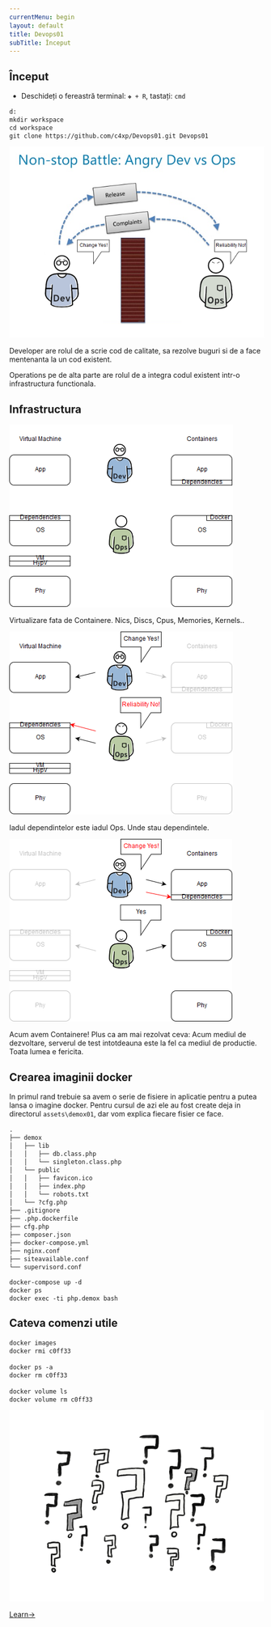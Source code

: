 ```yaml
---
currentMenu: begin
layout: default
title: Devops01
subTitle: Început
---
```

## Început


- Deschideți o fereastră terminal: `❖ + R`, tastați: `cmd`
```
d:
mkdir workspace
cd workspace
git clone https://github.com/c4xp/Devops01.git Devops01
```

![Battle](https://raw.githubusercontent.com/c4xp/Devops01/master/assets/battle.png)

Developer are rolul de a scrie cod de calitate, sa rezolve buguri si de a face mentenanta la un cod existent.

Operations pe de alta parte are rolul de a integra codul existent intr-o infrastructura functionala.

## Infrastructura

![Virtualizare](https://raw.githubusercontent.com/c4xp/Devops01/master/assets/vmcnt00.png)

Virtualizare fata de Containere.
Nics, Discs, Cpus, Memories, Kernels..

![DevOps](https://raw.githubusercontent.com/c4xp/Devops01/master/assets/vmcnt01.png)

Iadul dependintelor este iadul Ops.
Unde stau dependintele.

![DevOps](https://raw.githubusercontent.com/c4xp/Devops01/master/assets/vmcnt02.png)

Acum avem Containere!
Plus ca am mai rezolvat ceva: Acum mediul de dezvoltare, serverul de test intotdeauna este la fel ca mediul de productie.
Toata lumea e fericita.

## Crearea imaginii docker

In primul rand trebuie sa avem o serie de fisiere in aplicatie pentru a putea lansa o imagine docker.
Pentru cursul de azi ele au fost create deja in directorul `assets\demox01`, dar vom explica fiecare fisier ce face.

```
.
├── demox
│   ├── lib
│   │   ├── db.class.php
│   │   └── singleton.class.php
│   └── public
│   │   ├── favicon.ico
│   │   ├── index.php
│   │   └── robots.txt
│   └── ?cfg.php
├── .gitignore
├── .php.dockerfile
├── cfg.php
├── composer.json
├── docker-compose.yml
├── nginx.conf
├── siteavailable.conf
└── supervisord.conf
```

```
docker-compose up -d
docker ps
docker exec -ti php.demox bash
```

## Cateva comenzi utile

```
docker images
docker rmi c0ff33

docker ps -a
docker rm c0ff33

docker volume ls
docker volume rm c0ff33
```

![Questions](https://raw.githubusercontent.com/c4xp/Devops01/master/assets/questions.png)

[Learn→](learn.md)